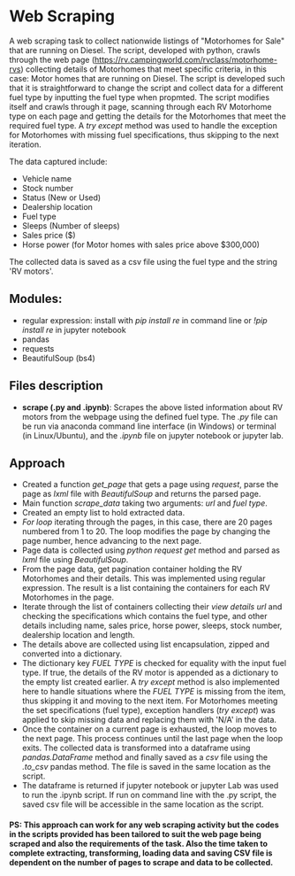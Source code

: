 # Web Scraping

A web scraping task to collect nationwide listings of "Motorhomes for Sale" that are running on Diesel. The script, developed with python, crawls through the web page (https://rv.campingworld.com/rvclass/motorhome-rvs) collecting details of Motorhomes that meet specific criteria, in this case: Motor homes that are running on Diesel. The script is developed such that it is straightforward to change the script and collect data for a different fuel type by inputting the fuel type when propmted. The script modifies itself and crawls through it page, scanning through each RV Motorhome type on each page and getting the details for the Motorhomes that meet the required fuel type. A _try except_ method was used to handle the exception for Motorhomes with missing fuel specifications, thus skipping to the next iteration.

The data captured include:
- Vehicle name
- Stock number
- Status (New or Used)
- Dealership location
- Fuel type
- Sleeps (Number of sleeps)
- Sales price ($)
- Horse power (for Motor homes with sales price above $300,000)

The collected data is saved as a csv file using the fuel type and the string 'RV motors'.

## Modules:
- regular expression: install with _pip install re_ in command line or _!pip install re_ in jupyter notebook
- pandas
- requests
- BeautifulSoup (bs4)

## Files description
- **scrape (.py and .ipynb)**: Scrapes the above listed information about RV motors from the webpage using the defined fuel type. The _.py_ file can be run via anaconda command line interface (in Windows) or terminal (in Linux/Ubuntu), and the _.ipynb_ file on jupyter notebook or jupyter lab.

## Approach
- Created a function _get_page_ that gets a page using _request_, parse the page as _lxml_ file with _BeautifulSoup_ and returns the parsed page.
- Main function _scrape_data_ taking two arguments: _url_ and _fuel type_.
- Created an empty list to hold extracted data.
- _For loop_ iterating through the pages, in this case, there are 20 pages numbered from 1 to 20. The loop modifies the page by changing the page number, hence advancing to the next page.
- Page data is collected using _python request get_ method and parsed as _lxml_ file using _BeautifulSoup_.
- From the page data, get pagination container holding the RV Motorhomes and their details. This was implemented using regular expression. The result is a list containing the containers for each RV Motorhomes in the page.
- Iterate through the list of containers collecting their _view details url_ and checking the specifications which contains the fuel type, and other details including name, sales price, horse power, sleeps, stock number, dealership location and length.
- The details above are collected using list encapsulation, zipped and converted into a dictionary.
- The dictionary key _FUEL TYPE_ is checked for equality with the input fuel type. If true, the details of the RV motor is appended as a dictionary to the empty list created earlier. A _try except_ method is also implemented here to handle situations where the _FUEL TYPE_ is missing from the item, thus skipping it and moving to the next item. For Motorhomes meeting the set specifications (fuel type), exception handlers (_try except_) was applied to skip missing data and replacing them with 'N/A' in the data.
- Once the container on a current page is exhausted, the loop moves to the next page. This process continues until the last page when the loop exits. The collected data is transformed into a dataframe using _pandas.DataFrame_ method and finally saved as a _csv_ file using the _.to_csv_ pandas method. The file is saved in the same location as the script.
- The dataframe is returned if jupyter notebook or jupyter Lab was used to run the .ipynb script. If run on command line with the .py script, the saved csv file will be accessible in the same location as the script.

#### PS: This approach can work for any web scraping activity but the codes in the scripts provided has been tailored to suit the web page being scraped and also the requirements of the task. Also the time taken to complete extracting, transforming, loading data and saving CSV file is dependent on the number of pages to scrape and data to be collected. 

